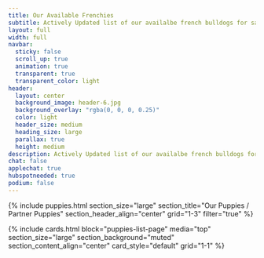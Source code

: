 ```yaml
---
title: Our Available Frenchies
subtitle: Actively Updated list of our availalbe french bulldogs for sale. This list also now includes "Partner Puppies"
layout: full
width: full
navbar:
  sticky: false
  scroll_up: true
  animation: true
  transparent: true
  transparent_color: light
header:
  layout: center
  background_image: header-6.jpg
  background_overlay: "rgba(0, 0, 0, 0.25)"
  color: light
  header_size: medium
  heading_size: large
  parallax: true
  height: medium
description: Actively Updated list of our availalbe french bulldogs for sale. This list also now includes "Partner Puppies"
chat: false
applechat: true
hubspotneeded: true
podium: false
---
```


{% include puppies.html 
  section_size="large"
  section_title="Our Puppies / Partner Puppies"
  section_header_align="center"
  grid="1-3"
  filter="true"
%}

{% include cards.html 
  block="puppies-list-page" 
  media="top" 
  section_size="large"
  section_background="muted"
  section_content_align="center"
  card_style="default"
  grid="1-1"
%}